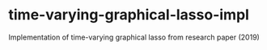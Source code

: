 # time-varying-graphical-lasso-impl
Implementation of time-varying graphical lasso from research paper (2019)
